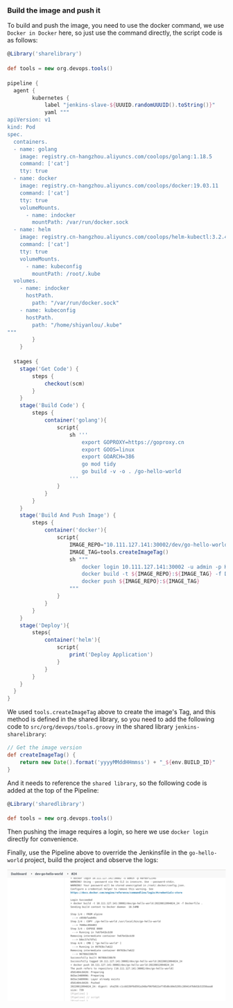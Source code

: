 ### Build the image and push it

To build and push the image, you need to use the docker command, we use `Docker in Docker` here, so just use the command directly, the script code is as follows:

```groovy
@Library('sharelibrary')

def tools = new org.devops.tools()

pipeline {
  agent {
        kubernetes {
            label "jenkins-slave-${UUUID.randomUUUID().toString()}"
            yaml """
apiVersion: v1
kind: Pod
spec.
  containers.
  - name: golang
    image: registry.cn-hangzhou.aliyuncs.com/coolops/golang:1.18.5
    command: ['cat']
    tty: true
  - name: docker
    image: registry.cn-hangzhou.aliyuncs.com/coolops/docker:19.03.11
    command: ['cat']
    tty: true
    volumeMounts.
      - name: indocker
        mountPath: /var/run/docker.sock
  - name: helm
    image: registry.cn-hangzhou.aliyuncs.com/coolops/helm-kubectl:3.2.4
    command: ['cat']
    tty: true
    volumeMounts.
      - name: kubeconfig
        mountPath: /root/.kube
  volumes.
    - name: indocker
      hostPath.
        path: "/var/run/docker.sock"
    - name: kubeconfig
      hostPath.
        path: "/home/shiyanlou/.kube"
"""
        }
    }

  stages {
    stage('Get Code') {
        steps {
            checkout(scm)
        }
    }
    stage('Build Code') {
        steps {
            container('golang'){
                script{
                    sh '''
                        export GOPROXY=https://goproxy.cn
                        export GOOS=linux
                        export GOARCH=386
                        go mod tidy
                        go build -v -o . /go-hello-world
                    '''
                }
            }
        }
    }
    stage('Build And Push Image') {
        steps {
            container('docker'){
                script{
                    IMAGE_REPO="10.111.127.141:30002/dev/go-hello-world"
                    IMAGE_TAG=tools.createImageTag()
                    sh """
                        docker login 10.111.127.141:30002 -u admin -p Harbor12345
                        docker build -t ${IMAGE_REPO}:${IMAGE_TAG} -f Dockerfile .
                        docker push ${IMAGE_REPO}:${IMAGE_TAG}
                    """
                }
            }
        }
    }
    stage('Deploy'){
        steps{
            container('helm'){
                script{
                    print('Deploy Application')
                }
            }
        }
    }
  }
}
```

We used `tools.createImageTag` above to create the image's Tag, and this method is defined in the shared library, so you need to add the following code to `src/org/devops/tools.groovy` in the shared library `jenkins-sharelibrary`:

```groovy
// Get the image version
def createImageTag() {
    return new Date().format('yyyyMMddHHmmss') + "_${env.BUILD_ID}"
}
```

And it needs to reference the `shared library`, so the following code is added at the top of the Pipeline:

```groovy
@Library('sharedlibrary')

def tools = new org.devops.tools()
```

Then pushing the image requires a login, so here we use `docker login` directly for convenience.

Finally, use the Pipeline above to override the Jenkinsfile in the `go-hello-world` project, build the project and observe the logs:

![图片描述](assets/lab-automated-application-publishing-based-on-jenkins-4-0.png)
